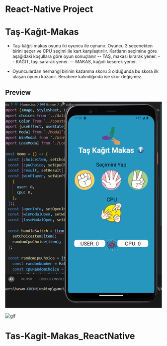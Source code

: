 # React-Native Project

# Taş-Kağıt-Makas

- Taş-kâğıt-makas oyunu iki oyuncu ile oynanır. Oyuncu 3 seçenekten
 birini şeçer ve CPU seçimi ile kart karşılaştırılır. Kartların
seçimine göre aşağıdaki koşullara göre oyun sonuçlanır
-- TAŞ, makası kırarak yener.
-- KAĞIT, taşı sararak yener.
-- MAKAS, kağıdı keserek yener.

- Oyunculardan herhangi birinin kazanma skoru 3 olduğunda bu skora ilk
 ulaşan oyunu kazanır. Berabere kalındığında ise skor değişmez.

## Preview

![print-screen](screen.png)

![gif](gif.gif)
# Tas-Kagit-Makas_ReactNative
